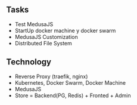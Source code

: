 ## Tasks

- Test MedusaJS
- StartUp docker machine y docker swarm
- MedusaJS Customization
- Distributed File System

## Technology

- Reverse Proxy (traefik, nginx)
- Kubernetes, Docker Swarm, Docker Machine
- MedusaJS
- Store = Backend(PG, Redis) + Fronted + Admin
